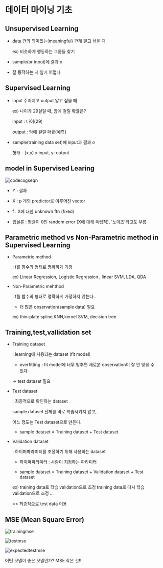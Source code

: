 # 데이터 마이닝 기초


## Unsupervised Learning

- data 간의 의미있는(meaningful) 관계 알고 싶을 때

  ex) 비슷하게 행동하는 그룹들 찾기

- sample(or input)에 결과 x

- 잘 동작하는 지 알기 어렵다


## Supervised Learning

- input 주어지고 output 알고 싶을 때

  ex) 나이가 29살일 때, 암에 걸릴 확률은?
  
  input : 나이(29)
  
  output : 암에 걸릴 확률(예측)
  
  
- sample(training data set)에 input과 결과 o 

  형태 - (x,y) x:input, y: output

  
  

## model in Supervised Learing

![codecogseqn](https://user-images.githubusercontent.com/33515697/45081591-7e491500-b132-11e8-967e-ba4a315d2240.png)


  - Y : 결과

  - X : p 개의 predictor로 이루어진 vector
  
  - f : X에 대한 unknown ftn (fixed)
  
  - 입실론 : 평균이 0인 random error (X에 대해 독립적), '노이즈'라고도 부름

 
## Parametric method vs Non-Parametric method in Supervised Learning

- Parametric method
  
  : f를 함수의 형태로 명확하게 가정
  
  ex) Linear Regression, Logistic Regression , linear SVM, LDA, QDA
  

- Non-Parametric mehthod

  : f를 함수의 형태로 명확하게 가정하지 않는다..
  
  - 더 많은 observation(sample data) 필요
  
  ex) thin-plate spline,KNN,kernel SVM, decision tree
  

## Training,test,vallidation set

- Training  dataset

  : learning에 사용되는 dataset (fit model)
  
  - overfitting : fit model에 너무 맞추면 새로운 observation이 잘 안 맞을 수 있다.
  
  => test dataset 필요
  
- Test dataset

  : 최종적으로 확인하는 dataset
  
  sample dataset 전체를 바로 학습시키지 않고,
  
  어느 정도는 Test dataset으로 만든다.
    
  - sample dataset = Training dataset + Test dataset 

- Validation dataset

  : 하이퍼파라미터를 조정하기 위해 사용하는 dataset
  
  - 하이퍼파라미터 : 사람이 지정하는 파라미터

  - sample dataset = Training dataset + Validation dataset + Test dataset
  
  ex) training data로 학습 validation으로 조정 training data로 다시 학습 validation으로 조정 ...
  
  => 최종적으로 test data 이용

## MSE (Mean Square Error)


![trainingmse](https://user-images.githubusercontent.com/33515697/45367976-63d4d700-b61d-11e8-9298-36e89cd6598e.png)


![testmse](https://user-images.githubusercontent.com/33515697/45367980-69322180-b61d-11e8-9562-7ebe4be4f164.png)


![expectedtestmse](https://user-images.githubusercontent.com/33515697/45367986-6b947b80-b61d-11e8-8050-3a49546f0968.png)

어떤 모델이 좋은 모델인가? MSE 작은 것!!

